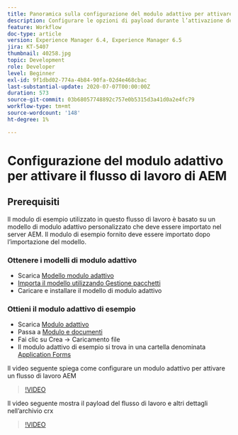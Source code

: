 ```yaml
---
title: Panoramica sulla configurazione del modulo adattivo per attivare il flusso di lavoro di AEM
description: Configurare le opzioni di payload durante l’attivazione del flusso di lavoro AEM all’invio del modulo
feature: Workflow
doc-type: article
version: Experience Manager 6.4, Experience Manager 6.5
jira: KT-5407
thumbnail: 40258.jpg
topic: Development
role: Developer
level: Beginner
exl-id: 9f1dbd02-774a-4b84-90fa-02d4e468cbac
last-substantial-update: 2020-07-07T00:00:00Z
duration: 573
source-git-commit: 03b68057748892c757e0b5315d3a41d0a2e4fc79
workflow-type: tm+mt
source-wordcount: '148'
ht-degree: 1%

---
```


# Configurazione del modulo adattivo per attivare il flusso di lavoro di AEM

## Prerequisiti

Il modulo di esempio utilizzato in questo flusso di lavoro è basato su un modello di modulo adattivo personalizzato che deve essere importato nel server AEM. Il modulo di esempio fornito deve essere importato dopo l’importazione del modello.

### Ottenere i modelli di modulo adattivo

* Scarica [Modello modulo adattivo](assets/af-form-template.zip)
* [Importa il modello utilizzando Gestione pacchetti](http://localhost:4502/crx/packmgr/index.jsp)
* Caricare e installare il modello di modulo adattivo

### Ottieni il modulo adattivo di esempio

* Scarica [Modulo adattivo](assets/peak-application-form.zip)
* Passa a [Modulo e documenti](http://localhost:4502/aem/forms.html/content/dam/formsanddocuments)
* Fai clic su Crea -> Caricamento file
* Il modulo adattivo di esempio si trova in una cartella denominata [Application Forms](http://localhost:4502/aem/forms.html/content/dam/formsanddocuments/applicationforms)

Il video seguente spiega come configurare un modulo adattivo per attivare un flusso di lavoro AEM
>[!VIDEO](https://video.tv.adobe.com/v/329443?quality=12&learn=on&captions=ita)

Il video seguente mostra il payload del flusso di lavoro e altri dettagli nell’archivio crx

>[!VIDEO](https://video.tv.adobe.com/v/329451?quality=12&learn=on&captions=ita)
